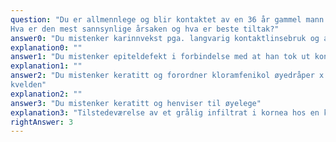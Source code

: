 ```yaml
---
question: "Du er allmennlege og blir kontaktet av en 36 år gammel mann. Han har brukt kontaktlinser (månedslinser) pga. moderat myopi i ca. 15 år. Han har vært på reise i en ukes tid, og merket for 3 dager siden at høyre øye var blitt irritert og rødt. Han tok da ut linsene, men han har ikke blitt noe bedre. Ved undersøkelse finner du at øyet er blandingsinjisert, og det er et lite område nedad nasalt i kornea som er grålig uklart.
Hva er den mest sannsynlige årsaken og hva er beste tiltak?"
answer0: "Du mistenker karinnvekst pga. langvarig kontaktlinsebruk og anbefaler at han venter med å bruke linsene til han har vært i kontakt med optiker"
explanation0: ""
answer1: "Du mistenker epiteldefekt i forbindelse med at han tok ut kontaktlinsene og legger på kloramfenikol salvebandasje til dagen etterpå."
explanation1: ""
answer2: "Du mistenker keratitt og forordner kloramfenikol øyedråper x 6 og kloramfenikol øyesalve til
kvelden"
explanation2: ""
answer3: "Du mistenker keratitt og henviser til øyelege"
explanation3: "Tilstedeværelse av et grålig infiltrat i kornea hos en kontaktlinsebruker indikerer at det kan foreligge en keratitt. Behandling av keratitt er en spesialistoppgave og krever i mange tilfelle innleggelse i sykehus for intensiv lokal antibiotikabehandling."
rightAnswer: 3
---
```



